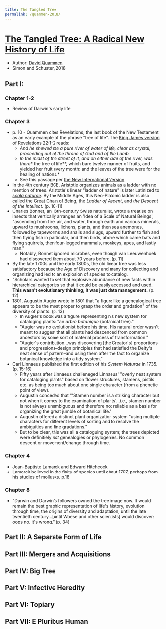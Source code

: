 ```yaml
---
title: The Tangled Tree
permalink: /quammen-2018/
---
```


# [The Tangled Tree: A Radical New History of Life](https://www.simonandschuster.com/books/The-Tangled-Tree/David-Quammen/9781476776637) 
* Author: [David Quammen](https://en.wikipedia.org/wiki/David_Quammen)
* Simon and Schuster, 2018

## Part I:
### Chapter 1-2
* Review of Darwin's early life

### Chapter 3
* p. 10 - Quammen cites Revelations, the last book of the New Testament as an early example of the phrase "tree of life".  The [King James version](https://www.youtube.com/watch?v=x5c2iRHlAHA) of Revelations 22:1-2 reads: 
	* *And he shewed me a pure river of water of life, clear as crystal, proceeding out of the throne of God and of the Lamb*
	* *In the midst of the street of it, and on either side of the river, was there** the tree of life**, which bare twelve manner of fruits, and yielded her fruit every month: and the leaves of the tree were for the healing of nations.*
	* See this passage per [the New International Version](https://www.biblegateway.com/passage/?search=Revelation%2022&version=NIV)
* In the 4th century BCE, Aristotle organizes animals as a ladder with no mention of trees. Aristotle's linear "ladder of nature" is later Latinized to [*scala naturae*](https://sites.google.com/site/aristotlethebiologist/aristotle-s-biology/great-chain-of-being). By the Middle Ages, this Neo-Platonic ladder is also called the [Great Chain of Being](https://en.wikipedia.org/wiki/Great_chain_of_being), the *Ladder of Ascent*, and *the Descent of the Intellect*. (p. 10-11)
* Charles Bonnet, an 18th-century Swiss naturalist, wrote a treatise on insects that vertically arranges an 'Idea of a Scale of Natural Beings', "ascending from fire, air, and water, through earth and various minerals, upward to mushrooms, lichens, plants, and then sea anemones, followed by tapeworms and snails and slugs, upward further to fish and then flying fish in particular, and then birds, above which came bats and flying squirrels, then four-legged mammals, monkeys, apes, and lastly man."
	* Notably, Bonnet ignored microbes, even though van Leeuwenhoek had discovered them about 70 years before. (p. 11)
* By the late 1700s and the early 1800s, the old linear tree was less satisfactory because the Age of Discovery and many for collecting and organizing had led to an explosion of species to catalog. 
* "Scholars wanted to set that explosive abundance of new facts within hierarchical categories so that it could be easily accessed and used. **This wasn't evolutionary thinking; it was just data management.** (p. 12)
* 1801, Augustin Augier wrote in 1801 that "a figure like a genealogical tree appears to be the most proper to grasp the order and gradation" of the diversity of plants. (p. 13)
	* In Augier's book was a figure representing his new system for cataloging plants: "an *arbre botanique* (botanical tree)."
	* "Augier was no evolutionist before his time. His natural order wasn't meant to suggest that all plants had descended from common ancestors by some sort of material process of transformation."
	* "Augier's contribution...was discovering [the Creator's] proportions and progressions–design principles that had satisfied the Deity's neat sense of pattern–and using them after the fact to organize botanical knowledge into a tidy system."
* Carl Linnaeus published the first edition of his *System Naturae* in 1735. (p. 15-16)
	* Fifty years after Linnaeus challeneged Linnaeus' "overly neat system for cataloging plants" based on flower structures, stamens, pistils etc. as being too much about one single character (from a phenetic point of view).
	* Augustin conceded that "'Stamen number is a striking character but not when it comes to the examination of plants'...i.e., stamen number is not always unambiguous and therefore not reliable as a basis for organizing the great jumble of botanical life."
	* Augustin offered a distinct plant organization system "using multiple characters for different levels of sorting and to resolve the ambiguities and fine gradations."
	* But to be clear, this was all a cataloguing system; the trees depicted were definitiely *not* genealogies or phylogenies. No common descent or movement/change through time.

### Chapter 4
* Jean-Baptiste Lamarck and Edward Hitchcock
* Lamarck believed in the fixity of species until about 1797, perhaps from his studies of mollusks. p.18


### Chapter 8
* "Darwin and Darwin's followers owned the tree image now. It would remain the best graphic representation of life's history, evolution through time, the origins of diversity and adaptation, until the late twentieth century...[until Woese and other scientists] would discover: oops no, it's wrong." (p. 34)


## Part II: A Separate Form of Life
## Part III: Mergers and Acquisitions
## Part IV: Big Tree
## Part V: Infective Heredity
## Part VI: Topiary
## Part VII: E Pluribus Human
